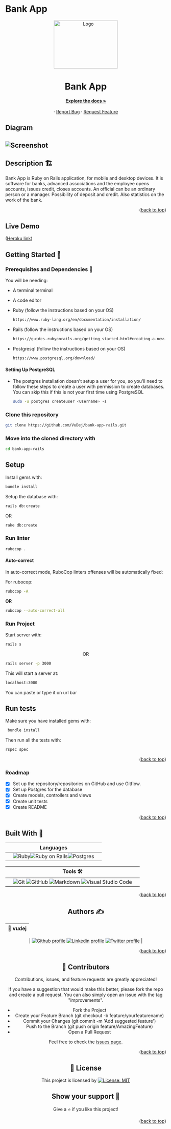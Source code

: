 # Bank App

<!-- PROJECT LOGO -->
<div align="center">
  <a href="https://github.com/VuDej/bank-app-rails">
    <img src="./app/assets/images/bank.png" alt="Logo" width="200" height="150">
  </a>

  <h1 align="center">Bank App</h1>

  <p align="center">
   
  <a href="https://github.com/VuDej/bank-app-rails#readme"><strong>Explore the docs »</strong></a>
    <br />
    <br />
    ·
    <a href="https://github.com/VuDej/bank-app-rails/issues">Report Bug</a>
    ·
    <a href="https://github.com/VuDej/bank-app-rails/issues">Request Feature</a>
  </p>
</div>

## Diagram

## ![Screenshot](app/assets/images/screenshot.jpg)


## Description 🏗️
Bank App is Ruby on Rails application, for mobile and desktop devices. It is software for banks, advanced associations and the employee opens accounts, issues credit, closes accounts. An official can be an ordinary person or a manager. Possibility of deposit and credit. Also statistics on the work of the bank.

<p align="right">(<a href="#top">back to top</a>)</p>

## Live Demo

([Heroku link](https://bank-app-dejan.herokuapp.com/))

## Getting Started 🏁

### Prerequisites and Dependencies 📜

You will be needing:

- A terminal terminal
- A code editor
- Ruby (follow the instructions based on your OS)
  ```bash
  https://www.ruby-lang.org/en/documentation/installation/
  ```
- Rails (follow the instructions based on your OS)

  ```bash
  https://guides.rubyonrails.org/getting_started.html#creating-a-new-rails-project-installing-rails
  ```

- Postgresql (follow the instructions based on your OS)
  ```bash
  https://www.postgresql.org/download/
  ```

#### Setting Up PostgreSQL

- The postgres installation doesn't setup a user for you, so you'll need to follow these steps to create a user with permission to create databases. You can skip this if this is not your first time using PostgreSQL

  ```bash
  sudo -u postgres createuser <Username> -s
  ```

### Clone this repository

```bash
git clone https://github.com/VuDej/bank-app-rails.git
```

### Move into the cloned directory with

```bash
cd bank-app-rails
```

## Setup

Install gems with:

```bash
bundle install
```

Setup the database with:

```bash
rails db:create
```

<div>OR</div>

```bash
rake db:create
```

### Run linter

```bash
rubocop .
```

#### Auto-correct

In auto-correct mode, RuboCop linters offenses will be automatically fixed:

For rubocop:

```bash
rubocop -A
```

**<div>OR</div>**

```bash
rubocop --auto-correct-all
```

### Run Project

Start server with:

```bash
rails s
```

<div align="center">OR</div>

```bash
rails server -p 3000
```

This will start a server at:

```bash
localhost:3000
```

You can paste or type it on url bar

## Run tests

Make sure you have installed gems with:

```bash
 bundle install
```

Then run all the tests with:

```bash
rspec spec
```

<p align="right">(<a href="#top">back to top</a>)</p>

<!-- ROADMAP -->

### Roadmap

- [x] Set up the repository/repositories on GitHub and use Gitflow.
- [x] Set up Postgres for the database
- [x] Create models, controllers and views
- [x] Create unit tests
- [x] Create README

<p align="right">(<a href="#top">back to top</a>)</p>

## Built With 🔨

<div align="center">

|     | Languages                                                                                                                                                                                                                                                                                                                  |     |
| --- | -------------------------------------------------------------------------------------------------------------------------------------------------------------------------------------------------------------------------------------------------------------------------------------------------------------------------- | --- |
|     | ![Ruby](https://img.shields.io/badge/-Ruby-000000?style=flat&logo=ruby&logoColor=red)![Ruby on Rails](https://img.shields.io/badge/-Ruby_on_Rails-000000?style=flat&logo=ruby-on-rails&logoColor=blue)![Postgres](https://img.shields.io/badge/postgres-%23316192.svg?style=for-the-badge&logo=postgresql&logoColor=white) |

<div align="center">

|     | Tools 🛠️                                                                                                                                                                                                                                                                                                                                                                                                                                                                              |     |
| --- | ------------------------------------------------------------------------------------------------------------------------------------------------------------------------------------------------------------------------------------------------------------------------------------------------------------------------------------------------------------------------------------------------------------------------------------------------------------------------------------- | --- |
|     | ![Git](https://img.shields.io/badge/git-%23F05033.svg?style=for-the-badge&logo=git&logoColor=white) ![GitHub](https://img.shields.io/badge/github-%23121011.svg?style=for-the-badge&logo=github&logoColor=white) ![Markdown](https://img.shields.io/badge/markdown-%23000000.svg?style=for-the-badge&logo=markdown&logoColor=white) ![Visual Studio Code](https://img.shields.io/badge/Visual%20Studio%20Code-0078d7.svg?style=for-the-badge&logo=visual-studio-code&logoColor=white) |     |

<p align="right">(<a href="#top">back to top</a>)</p>
</div>

## Authors ✍️

<div align="center">

| 👤 vudej |
| -------- |

| <a target="_blank" href="https://github.com/VuDej"><img src="https://img.shields.io/badge/github-%23121011.svg?style=for-the-badge&logo=github&logoColor=white" alt="Github profile"></a> <a target="_blank" href="https://www.linkedin.com/in/dejan-vujovic/"><img src="https://img.shields.io/badge/-LinkedIn-0077b5?style=for-the-badge&logo=LinkedIn&logoColor=white" alt="Linkedin profile"></a> <a target="_blank" href="https://twitter.com/DejanVuj"><img src="https://img.shields.io/badge/-Twitter-1DA1F2?style=for-the-badge&logo=Twitter&logoColor=white" alt="Twitter profile"></a>
|

</div>

<p align="right">(<a href="#top">back to top</a>)</p>

## 🤝 Contributors

Contributions, issues, and feature requests are greatly appreciated!

If you have a suggestion that would make this better, please fork the repo and create a pull request. You can also simply open an issue with the tag "improvements".

- Fork the Project
- Create your Feature Branch (git checkout -b feature/yourfeaturename)
- Commit your Changes (git commit -m 'Add suggested feature')
- Push to the Branch (git push origin feature/AmazingFeature)
- Open a Pull Request

Feel free to check the [issues page](https://github.com/VuDej/bank-app-rails).

<p align="right">(<a href="#top">back to top</a>)</p>

## 📝 License

This project is licensed by [![License: MIT](https://img.shields.io/badge/License-MIT-yellow.svg)](LICENSE)

## Show your support 💪

Give a ⭐️ if you like this project!

<p align="right">(<a href="#top">back to top</a>)</p>
